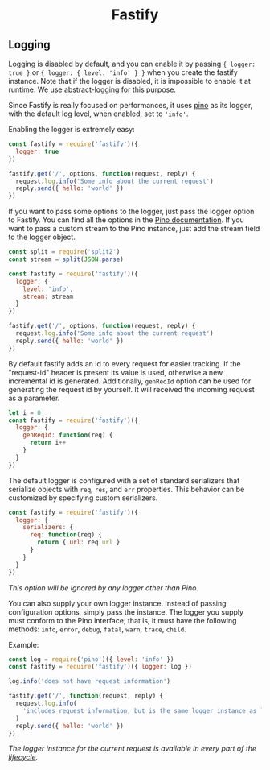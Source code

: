 <h1 align="center">Fastify</h1>

## Logging

Logging is disabled by default, and you can enable it by passing
`{ logger: true }` or `{ logger: { level: 'info' } }` when you create
the fastify instance. Note that if the logger is disabled, it is impossible to
enable it at runtime. We use
[abstract-logging](https://www.npmjs.com/package/abstract-logging) for
this purpose.

Since Fastify is really focused on performances, it uses [pino](https://github.com/pinojs/pino) as its logger, with the default log level, when enabled, set to `'info'`.

Enabling the logger is extremely easy:

```js
const fastify = require('fastify')({
  logger: true
})

fastify.get('/', options, function(request, reply) {
  request.log.info('Some info about the current request')
  reply.send({ hello: 'world' })
})
```

If you want to pass some options to the logger, just pass the logger option to Fastify.
You can find all the options in the [Pino documentation](https://github.com/pinojs/pino/blob/master/docs/API.md#pinooptions-stream). If you want to pass a custom stream to the Pino instance, just add the stream field to the logger object.

```js
const split = require('split2')
const stream = split(JSON.parse)

const fastify = require('fastify')({
  logger: {
    level: 'info',
    stream: stream
  }
})

fastify.get('/', options, function(request, reply) {
  request.log.info('Some info about the current request')
  reply.send({ hello: 'world' })
})
```

By default fastify adds an id to every request for easier tracking. If the "request-id" header is present its value is used, otherwise a new incremental id is generated.
Additionally, `genReqId` option can be used for generating the request id by yourself. It will received the incoming request as a parameter.

```js
let i = 0
const fastify = require('fastify')({
  logger: {
    genReqId: function(req) {
      return i++
    }
  }
})
```

The default logger is configured with a set of standard serializers that serialize objects with `req`, `res`, and `err` properties. This behavior can be customized by specifying custom serializers.

```js
const fastify = require('fastify')({
  logger: {
    serializers: {
      req: function(req) {
        return { url: req.url }
      }
    }
  }
})
```

_This option will be ignored by any logger other than Pino._

You can also supply your own logger instance. Instead of passing configuration options, simply pass the instance.
The logger you supply must conform to the Pino interface; that is, it must have the following methods:
`info`, `error`, `debug`, `fatal`, `warn`, `trace`, `child`.

Example:

```js
const log = require('pino')({ level: 'info' })
const fastify = require('fastify')({ logger: log })

log.info('does not have request information')

fastify.get('/', function(request, reply) {
  request.log.info(
    'includes request information, but is the same logger instance as `log`'
  )
  reply.send({ hello: 'world' })
})
```

_The logger instance for the current request is available in every part of the [lifecycle](https://github.com/fastify/fastify/blob/master/docs/Lifecycle.md)._
